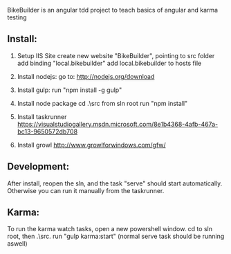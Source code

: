 ﻿BikeBuilder is an angular tdd project to teach basics of angular and karma testing

Install:
---------
1. Setup IIS Site
	create new website "BikeBuilder", pointing to src folder
	add binding "local.bikebuilder"
	add local.bikebuilder to hosts file

2. Install nodejs: 
	go to: http://nodejs.org/download

3. Install gulp:
	run "npm install -g gulp"

4. Install node package
	cd .\src from sln root
	run "npm install"

5. Install taskrunner
	https://visualstudiogallery.msdn.microsoft.com/8e1b4368-4afb-467a-bc13-9650572db708

6. Install growl
	http://www.growlforwindows.com/gfw/

Development:
----------
After install, reopen the sln, and the task "serve" should start automatically.
Otherwise you can run it manually from the taskrunner.

Karma:
----------
To run the karma watch tasks, open a new powershell window.
cd to sln root, then .\src.
run "gulp karma:start"
(normal serve task should be running aswell)

